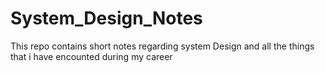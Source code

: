 # System_Design_Notes

This repo contains short notes regarding system Design and all the things that i have encounted during my career